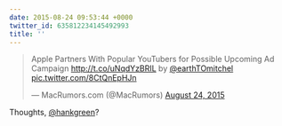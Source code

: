```yaml
---
date: 2015-08-24 09:53:44 +0000
twitter_id: 635812234145492993
title: ''
---
```


<blockquote class="twitter-tweet"><p lang="en" dir="ltr">Apple Partners With Popular YouTubers for Possible Upcoming Ad Campaign <a href="http://t.co/uNqdYzBRIL">http://t.co/uNqdYzBRIL</a> by <a href="https://twitter.com/earthTOmitchel?ref_src=twsrc%5Etfw">@earthTOmitchel</a> <a href="http://t.co/8CtQnEpHJn">pic.twitter.com/8CtQnEpHJn</a></p>&mdash; MacRumors.com (@MacRumors) <a href="https://twitter.com/MacRumors/status/635809875537231873?ref_src=twsrc%5Etfw">August 24, 2015</a></blockquote>
<script async src="https://platform.twitter.com/widgets.js" charset="utf-8"></script>

Thoughts, [@hankgreen](https://twitter.com/hankgreen)? 

